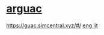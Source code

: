# [arguac](https://guac.simcentral.xyz/#/)
https://guac.simcentral.xyz/#/
[eng lit](https://codexterous.home.blog/2021/01/24/from-start-to-finish-a-detailed-analysis-of-an-inspector-calls/)
